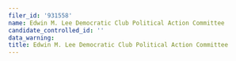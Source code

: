 ```yaml
---
filer_id: '931558'
name: Edwin M. Lee Democratic Club Political Action Committee
candidate_controlled_id: ''
data_warning:
title: Edwin M. Lee Democratic Club Political Action Committee
---
```


